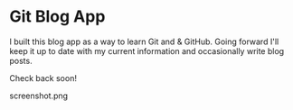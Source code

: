 # Git Blog App
I built this blog app as a way to learn Git and & GitHub. Going forward I'll keep it up to date with my current information and occasionally write blog posts.

Check back soon!

screenshot.png

